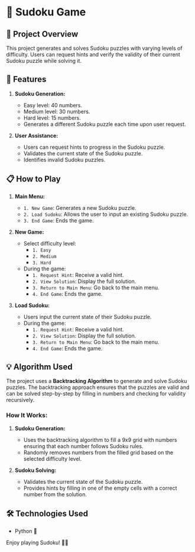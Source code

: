 # 🧩 Sudoku Game

## 🚀 Project Overview

This project generates and solves Sudoku puzzles with varying levels of difficulty. Users can request hints and verify the validity of their current Sudoku puzzle while solving it.

## 🌟 Features

1. **Sudoku Generation:**
   - Easy level: 40 numbers.
   - Medium level: 30 numbers.
   - Hard level: 15 numbers.
   - Generates a different Sudoku puzzle each time upon user request.

2. **User Assistance:**
   - Users can request hints to progress in the Sudoku puzzle.
   - Validates the current state of the Sudoku puzzle.
   - Identifies invalid Sudoku puzzles.

## 📋 How to Play

1. **Main Menu:**
   - `1. New Game`: Generates a new Sudoku puzzle.
   - `2. Load Sudoku`: Allows the user to input an existing Sudoku puzzle.
   - `3. End Game`: Ends the game.

2. **New Game:**
   - Select difficulty level:
     - `1. Easy`
     - `2. Medium`
     - `3. Hard`
   - During the game:
     - `1. Request Hint`: Receive a valid hint.
     - `2. View Solution`: Display the full solution.
     - `3. Return to Main Menu`: Go back to the main menu.
     - `4. End Game`: Ends the game.

3. **Load Sudoku:**
   - Users input the current state of their Sudoku puzzle.
   - During the game:
     - `1. Request Hint`: Receive a valid hint.
     - `2. View Solution`: Display the full solution.
     - `3. Return to Main Menu`: Go back to the main menu.
     - `4. End Game`: Ends the game.

## 💡 Algorithm Used

The project uses a **Backtracking Algorithm** to generate and solve Sudoku puzzles. The backtracking approach ensures that the puzzles are valid and can be solved step-by-step by filling in numbers and checking for validity recursively.

### How It Works:
1. **Sudoku Generation:**
   - Uses the backtracking algorithm to fill a 9x9 grid with numbers ensuring that each number follows Sudoku rules.
   - Randomly removes numbers from the filled grid based on the selected difficulty level.

2. **Sudoku Solving:**
   - Validates the current state of the Sudoku puzzle.
   - Provides hints by filling in one of the empty cells with a correct number from the solution.

## 🛠️ Technologies Used
- Python 🐍

Enjoy playing Sudoku! 🧩😊
